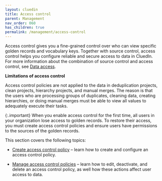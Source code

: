 ```yaml
---
layout: cluedin
title: Access control
parent: Management
nav_order: 060
has_children: true
permalink: /management/access-control
---
```


Access control gives you a fine-grained control over who can view specific golden records and vocabulary keys. Together with source control, access control helps you configure reliable and secure access to data in CluedIn. For more information about the combination of source control and access control, see [Data access](/administration/user-access/data-access).

**Limitations of access control**

Access control policies are not applied to the data in deduplication projects, clean projects, hierarchy projects, and manual merges. The reason is that the users who are processing groups of duplicates, cleaning data, creating hierarchies, or doing manual merges must be able to view all values to adequately execute their tasks.

{:.important}
When you enable access control for the first time, all users in your organization lose access to golden records. To restore their access, you must create access control policies and ensure users have permissions to the sources of the golden records. 

This section covers the following topics:

- [Create access control policy](/management/access-control/create-access-control-policy) – learn how to create and configure an access control policy.

- [Manage access control policies](/Documentation/Management/Access-control/Manage-access-control-policies) – learn how to edit, deactivate, and delete an access control policy, as well how these actions affect user access to data.
